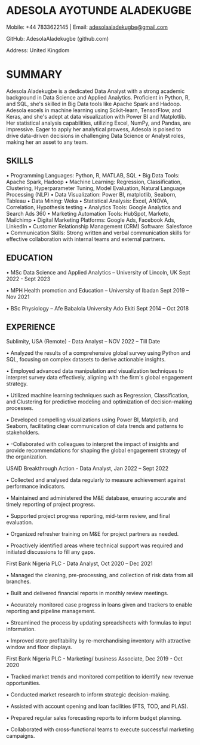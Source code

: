 # ADESOLA AYOTUNDE ALADEKUGBE

Mobile: +44 7833622145    |   Email: adesolaaladekugbe@gmail.com

GitHub: AdesolaAladekugbe (github.com)

Address: United Kingdom

# SUMMARY

Adesola Aladekugbe is a dedicated Data Analyst with a strong academic background in Data Science and Applied Analytics. Proficient in Python, R, and SQL, she's skilled in Big Data tools like Apache Spark and Hadoop. Adesola excels in machine learning using Scikit-learn, TensorFlow, and Keras, and she's adept at data visualization with Power BI and Matplotlib. Her statistical analysis capabilities, utilizing Excel, NumPy, and Pandas, are impressive. Eager to apply her analytical prowess, Adesola is poised to drive data-driven decisions in challenging Data Science or Analyst roles, making her an asset to any team.
 
## SKILLS

• Programming Languages: Python, R, MATLAB, SQL 
• Big Data Tools: Apache Spark, Hadoop 
• Machine Learning: Regression, Classification, Clustering, Hyperparameter Tuning, 
Model Evaluation, Natural Language Processing (NLP) 
• Data Visualization: Power BI, matplotlib, Seaborn, Tableau 
• Data Mining: Weka 
• Statistical Analysis: Excel, ANOVA, Correlation, Hypothesis testing 
• Analytics Tools: Google Analytics and Search Ads 360 
• Marketing Automation Tools: HubSpot, Marketo, Mailchimp 
• Digital Marketing Platforms: Google Ads, Facebook Ads, LinkedIn 
• Customer Relationship Management (CRM) Software: Salesforce 
• Communication Skills: Strong written and verbal communication skills for effective 
collaboration with internal teams and external partners.

## EDUCATION

•	MSc Data Science and Applied Analytics – University of Lincoln, UK               Sept 2022 - Sept 2023

•	MPH Health promotion and Education – University of Ibadan                         Sept 2019 – Nov 2021

•	BSc Physiology – Afe Babalola University Ado Ekiti                                Sept 2014 – Oct 2018

## EXPERIENCE
Sublimity, USA (Remote) - Data Analyst –  NOV 2022 – Till Date 

• Analyzed the results of a comprehensive global survey using Python and SQL, focusing 
on complex datasets to derive actionable insights.

• Employed advanced data manipulation and visualization techniques to interpret survey 
data effectively, aligning with the firm's global engagement strategy.

• Utilized machine learning techniques such as Regression, Classification, and Clustering 
for predictive modeling and optimization of decision-making processes.

• Developed compelling visualizations using Power BI, Matplotlib, and Seaborn, 
facilitating clear communication of data trends and patterns to stakeholders.

• -Collaborated with colleagues to interpret the impact of insights and provide 
recommendations for shaping the global engagement strategy of the organization.

USAID Breakthrough Action - Data Analyst, Jan 2022 – Sept 2022

•	Collected and analysed data regularly to measure achievement against performance indicators.

•	Maintained and administered the M&E database, ensuring accurate and timely reporting of project progress.

•	Supported project progress reporting, mid-term review, and final evaluation.

•	Organized refresher training on M&E for project partners as needed.

•	Proactively identified areas where technical support was required and initiated discussions to fill any gaps.

First Bank Nigeria PLC - Data Analyst, Oct 2020 – Dec 2021

•	Managed the cleaning, pre-processing, and collection of risk data from all branches.

•	Built and delivered financial reports in monthly review meetings.

•	Accurately monitored case progress in loans given and trackers to enable reporting and pipeline management.

•	Streamlined the process by updating spreadsheets with formulas to input information.

•	Improved store profitability by re-merchandising inventory with attractive window and floor displays.

First Bank Nigeria PLC - Marketing/ business  Associate, Dec 2019 - Oct 2020

•	Tracked market trends and monitored competition to identify new revenue opportunities.

•	Conducted market research to inform strategic decision-making.

•	Assisted with account opening and loan facilities (FTS, TOD, and PLAS).

•	Prepared regular sales forecasting reports to inform budget planning.

•	Collaborated with cross-functional teams to execute successful marketing campaigns.



